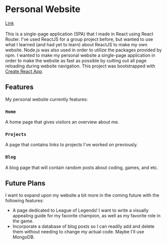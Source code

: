# Personal Website

[Link](https://wkhiro.github.io/) <br/><br/>
This is a single-page application (SPA) that I made in React using React Router. I've used ReactJS for a group project before, but wanted to use what I learned (and had yet to learn) about ReactJS to make my own website. Node.js was also used in order to utilize the packages provided by npm. I wanted to make my personal website a single-page application in order to make the website as fast as possible by cutting out all page reloading during website navigation. This project was bootstrapped with [Create React App](https://github.com/facebook/create-react-app).

## Features

My personal website currently features:

### `Home`

A home page that gives visitors an overview about me.

### `Projects`

A page that contains links to projects I've worked on previously.

### `Blog`

A blog page that will contain random posts about coding, games, and etc.

## Future Plans

I want to expand upon my website a bit more in the coming future with the following features:
- A page dedicated to League of Legends! I want to write a visually appealing guide for my favorite champion, as well as my favorite role in the game.
- Incorporate a database of blog posts so I can readily add and delete them without needing to change my actual code. Maybe I'll use MongoDB.
